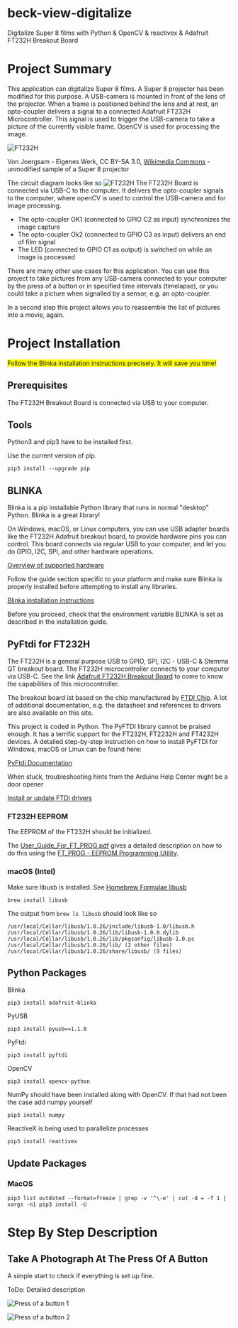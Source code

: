 # beck-view-digitalize
Digitalize Super 8 films with Python &amp; OpenCV &amp; reactivex &amp; Adafruit FT232H Breakout Board

# Project Summary

This application can digitalize Super 8 films. A Super 8 projector has been modified for this purpose. A
USB-camera is mounted in front of the lens of the projector. When a frame is positioned behind the lens and 
at rest, an opto-coupler delivers a signal to a connected Adafruit FT232H Microcontroller. This signal is used
to trigger the USB-camera to take a picture of the currently visible frame. OpenCV is used for processing the image.


![FT232H](./assets/img/BauerProjektorT610.png)

Von Joergsam - Eigenes Werk, CC BY-SA 3.0, [Wikimedia Commons](https://commons.wikimedia.org/w/index.php?curid=18493617) - unmodified sample of a Super  8 projector

The circuit diagram looks like so
![FT232H](./assets/img/FT232-Board_Optocoupler.png)
The FT232H Board is connected via USB-C to the computer. It delivers the opto-coupler signals
to the computer, where openCV is used to control the USB-camera and for image processing. 
- The opto-coupler OK1 (connected to GPIO C2 as input) synchronizes the image capture
- The opto-coupler Ok2 (connected to GPIO C3 as input) delivers an end of film signal
- The LED (connected to GPIO C1 as output) is switched on while an image is processed

There are many other use cases for this application. You can use this project to take 
pictures from any USB-camera connected to your computer by the press of a button or 
in specified time intervals (timelapse), or you could take a picture when signalled by a sensor, e.g. an opto-coupler.

In a second step this project allows you to reassemble the list of pictures into a movie, again.

# Project  Installation

<alert style="background:yellow">Follow the Blinka installation instructions precisely. It will save you time!</alert>

## Prerequisites

The FT232H Breakout Board is connected via USB to your computer.

## Tools

Python3 and pip3 have to be installed first.

Use the current version of pip.

```
pip3 install --upgrade pip
```

## BLINKA

Blinka is a pip installable Python library that runs in normal "desktop" Python. Blinka is  a
great library!

On Windows, macOS, or Linux computers, you can use USB adapter boards like the 
FT232H Adafruit breakout board, to provide hardware pins you can control. This board 
connects via regular USB to your computer, and let you do GPIO, I2C, SPI, and other hardware operations.

[Overview of supported hardware](https://circuitpython.org/blinka)

Follow the guide section specific to your platform and make sure Blinka is properly
installed before attempting to install any libraries.

[Blinka installation instructions](https://learn.adafruit.com/circuitpython-on-any-computer-with-ft232h/setup)

Before you proceed, check that the environment variable BLINKA is set as described in the installation guide.

## PyFtdi for FT232H

The FT232H is a general purpose USB to GPIO, SPI, I2C - USB-C & Stemma QT breakout board. The FT232H microcontroller 
connects to your computer via USB-C. See the link [Adafruit FT232H Breakout Board](https://www.adafruit.com/product/2264) 
to come to know the capabilities of this microcontroller.

The breakout board ist based on the chip manufactured by [FTDI Chip](https://ftdichip.com/products/ft232hq/). A lot of
additional documentation, e.g. the datasheet and references to drivers are also available on this site.

This project is coded in Python. The PyFTDI library cannot be praised enough. It has a terrific support for the FT232H, FT2232H and FT4232H devices.
A detailed step-by-step instruction on how to install PyFTDI for Windows, macOS or Linux can be found here:

[PyFtdi Documentation](https://eblot.github.io/pyftdi/)

When stuck, troubleshooting hints from the Arduino Help Center might be a door opener

[Install or update FTDI drivers](https://support.arduino.cc/hc/en-us/articles/4411305694610-Install-or-update-FTDI-drivers)
### FT232H EEPROM

The EEPROM of the FT232H should be initialized. 

The [User_Guide_For_FT_PROG.pdf](https://ftdichip.com/wp-content/uploads/2020/07/AN_124_User_Guide_For_FT_PROG.pdf)
gives a detailed description on how to do this using the
[FT_PROG - EEPROM Programming Utility](https://ftdichip.com/utilities/).

###  macOS (Intel)

Make sure libusb is installed.  See [Homebrew Formulae libusb](https://formulae.brew.sh/formula/libusb)
```
brew install libusb
```
The output from `brew ls libusb` should look like so
```
/usr/local/Cellar/libusb/1.0.26/include/libusb-1.0/libusb.h
/usr/local/Cellar/libusb/1.0.26/lib/libusb-1.0.0.dylib
/usr/local/Cellar/libusb/1.0.26/lib/pkgconfig/libusb-1.0.pc
/usr/local/Cellar/libusb/1.0.26/lib/ (2 other files)
/usr/local/Cellar/libusb/1.0.26/share/libusb/ (9 files)
```

## Python Packages 

Blinka

```
pip3 install adafruit-blinka
```

PyUSB
```
pip3 install pyusb==1.1.0
```

PyFtdi
```
pip3 install pyftdi
```

OpenCV
```
pip3 install opencv-python
```

NumPy should have been installed along with OpenCV. If that had not been the case add numpy yourself
```
pip3 install numpy
```

ReactiveX is being used to parallelize processes
```
pip3 install reactivex
```

## Update Packages

### MacOS
```
pip3 list outdated --format=freeze | grep -v '^\-e' | cut -d = -f 1 | xargs -n1 pip3 install -U 
```
# Step By Step Description

## Take A Photograph At The Press Of A Button

A simple start to check if everything is set up fine.

ToDo: Detailed description

![Press of a button 1](./assets/img/press_of_a_button_1.png)

![Press of a button 2](./assets/img/press_of_a_button_2.png)
